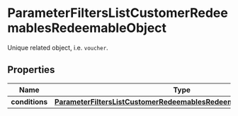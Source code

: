 

# ParameterFiltersListCustomerRedeemablesRedeemableObject

Unique related object, i.e. `voucher`.

## Properties

| Name | Type | Description |
|------------ | ------------- | ------------- |
|**conditions** | [**ParameterFiltersListCustomerRedeemablesRedeemableObjectConditions**](ParameterFiltersListCustomerRedeemablesRedeemableObjectConditions.md) |  |



